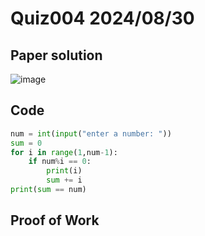 # Quiz004 2024/08/30

## Paper solution
![image](https://github.com/user-attachments/assets/4401afd4-f939-4975-871f-17a4de226cf5)

## Code
```.py
num = int(input("enter a number: "))
sum = 0
for i in range(1,num-1):
    if num%i == 0:
        print(i)
        sum += i
print(sum == num)
```

## Proof of Work
